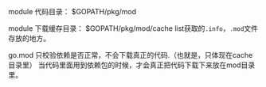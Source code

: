 module 代码目录：
$GOPATH/pkg/mod

module 下载缓存目录：
$GOPATH/pkg/mod/cache
list获取的`.info`，`.mod`文件存放的地方。

go.mod 只校验依赖是否正常，不会下载真正的代码.（也就是，只体现在cache目录里）
当代码里面用到依赖包的时候，才会真正把代码下载下来放在mod目录里。
